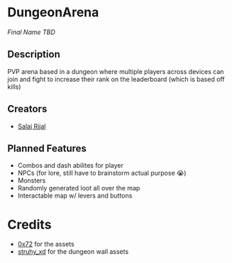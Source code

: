 # DungeonArena 
*Final Name TBD*

## Description
PVP arena based in a dungeon where multiple players across devices can join and fight to increase their rank on the leaderboard (which is based off kills)

## Creators
* [Salaj Rijal](https://github.com/srijal30)

## Planned Features
* Combos and dash abilites for player
* NPCs (for lore, still have to brainstorm actual purpose 😭)
* Monsters
* Randomly generated loot all over the map
* Interactable map w/ levers and buttons

# Credits
* [0x72](https://0x72.itch.io/) for the assets
* [struhy_xd](https://itch.io/profile/struhy-xd) for the dungeon wall assets
